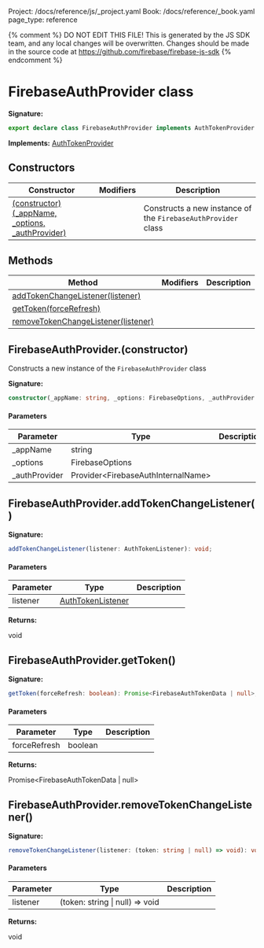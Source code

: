 Project: /docs/reference/js/_project.yaml
Book: /docs/reference/_book.yaml
page_type: reference

{% comment %}
DO NOT EDIT THIS FILE!
This is generated by the JS SDK team, and any local changes will be
overwritten. Changes should be made in the source code at
https://github.com/firebase/firebase-js-sdk
{% endcomment %}

# FirebaseAuthProvider class
<b>Signature:</b>

```typescript
export declare class FirebaseAuthProvider implements AuthTokenProvider 
```
<b>Implements:</b> [AuthTokenProvider](./data-connect.authtokenprovider.md#authtokenprovider_interface)

## Constructors

|  Constructor | Modifiers | Description |
|  --- | --- | --- |
|  [(constructor)(\_appName, \_options, \_authProvider)](./data-connect.firebaseauthprovider.md#firebaseauthproviderconstructor) |  | Constructs a new instance of the <code>FirebaseAuthProvider</code> class |

## Methods

|  Method | Modifiers | Description |
|  --- | --- | --- |
|  [addTokenChangeListener(listener)](./data-connect.firebaseauthprovider.md#firebaseauthprovideraddtokenchangelistener) |  |  |
|  [getToken(forceRefresh)](./data-connect.firebaseauthprovider.md#firebaseauthprovidergettoken) |  |  |
|  [removeTokenChangeListener(listener)](./data-connect.firebaseauthprovider.md#firebaseauthproviderremovetokenchangelistener) |  |  |

## FirebaseAuthProvider.(constructor)

Constructs a new instance of the `FirebaseAuthProvider` class

<b>Signature:</b>

```typescript
constructor(_appName: string, _options: FirebaseOptions, _authProvider: Provider<FirebaseAuthInternalName>);
```

#### Parameters

|  Parameter | Type | Description |
|  --- | --- | --- |
|  \_appName | string |  |
|  \_options | FirebaseOptions |  |
|  \_authProvider | Provider&lt;FirebaseAuthInternalName&gt; |  |

## FirebaseAuthProvider.addTokenChangeListener()

<b>Signature:</b>

```typescript
addTokenChangeListener(listener: AuthTokenListener): void;
```

#### Parameters

|  Parameter | Type | Description |
|  --- | --- | --- |
|  listener | [AuthTokenListener](./data-connect.md#authtokenlistener) |  |

<b>Returns:</b>

void

## FirebaseAuthProvider.getToken()

<b>Signature:</b>

```typescript
getToken(forceRefresh: boolean): Promise<FirebaseAuthTokenData | null>;
```

#### Parameters

|  Parameter | Type | Description |
|  --- | --- | --- |
|  forceRefresh | boolean |  |

<b>Returns:</b>

Promise&lt;FirebaseAuthTokenData \| null&gt;

## FirebaseAuthProvider.removeTokenChangeListener()

<b>Signature:</b>

```typescript
removeTokenChangeListener(listener: (token: string | null) => void): void;
```

#### Parameters

|  Parameter | Type | Description |
|  --- | --- | --- |
|  listener | (token: string \| null) =&gt; void |  |

<b>Returns:</b>

void


